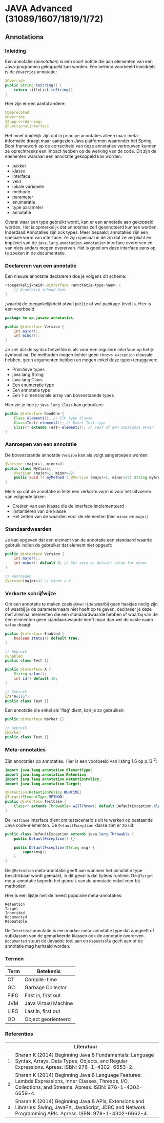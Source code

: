 # JAVA Advanced (31089/1607/1819/1/72)
## Annotations
### Inleiding

Een annotatie (*annotation*) is een soort notitie die aan elementen van een Java-programma gekoppeld kan worden. Een bekend voorbeeld inmiddels is de `@Override` annotatie:

```java
@Override
public String toString() {
	return titleList.toString();
}
```

Hier zijn er een aantal andere:

```java
@Deprecated
@Override
@SuppressWarnings
@FunctionalInterface
```

Het moet duidelijk zijn dat in principe annotaties alleen maar meta-informatie draagt maar aangezien Java platformen waaronder het Spring Boot framework op de correctheid van deze annotaties vertrouwen kunnen ze oprechtreeks een impact hebben op de werking van de code. Dit zijn de elementen waaraan een annotatie gekoppeld kan worden:

- pakket
- klasse
- interface
- veld
- lokale variabele
- methode
- parameter
- enumeratie
- type parameter
- annotatie

Overal waar een type gebruikt wordt, kan er een annotatie aan gekoppeld worden. Het is opmerkelijk dat annotaties zelf geannoteerd kunnen worden. Inderdaad Annotaties zijn ook types. Meer bepaald: annotaties zijn een speciale vorm van interface. Ze zijn speciaal in de zin dat ze verplicht en impliciet van de `java.lang.annotation.Annotation` interface overerven en van niets anders mogen overerven. Het is goed om deze interface eens op te zoeken in de documentatie.

### Declareren van een annotatie

Een nieuwe annotatie declareren doe je volgens dit schema:

```java
<toegankelijkheid> @interface <annotatie-type-naam> {
	// Annotatie inhoud hier
}
```

,waarbij de toegankelijkheid ofwel `public` of wel package-level is. Hier is een voorbeeld:

```java
package be.ap.javadv.annotaties;

public @interface Version {
	int major();
	int minor();
}
```

Je ziet dat de syntax hetzelfde is als voor een reguliere interface op het `@`-symbool na. De methoden mogen echter geen `throws exception` clausule hebben, geen argumenten hebben en mogen enkel deze typen teruggeven:

- Primitieve types
- java.lang.String
- java.lang.Class
- Een enumeratie type
- Een annotatie type
- Een 1-dimensionale array van bovenstaande types

Hier zie je hoe je `java.lang.Class` kan gebruiken:

```java
public @interface GoodOne {
	Class element1(); // Elk type klasse
	Class<Test> element2(); // Enkel Test type
	Class<? extends Test> element3(); // Test of een subklasse ervan
}
```

### Aanroepen van een annotatie

De bovenstaande annotatie `Version` kan als volgt aangeroepen worden:

```java
@Version (major=1, minor=0)
public class MyClass{
	@Version (major=1, minor=22)
	public void () myMethod ( @Version (major=1, minor=22) String myArg)
}
```

Merk op dat de annotatie in feite een verkorte vorm is voor het uitvoeren van volgende taken:

- Creëren van een klasse die de interface implementeerd
- Instantiëren van die klasse
- Het zetten van de waarden voor de elementen (hier `minor` en `major`)

### Standaardwaarden

Je kan opgeven dat een element van de annotatie een standaard waarde gebruik indien de gebruiker dat element niet opgeeft:

```java
public @interface Version {
	int major();
	int minor() default 0; // Set zero as default value for minor
}

// Aanroepen
@Version(major=1) // minor = 0
```

### Verkorte schrijfwijze

Om een annotatie te maken zoals `@Override` waarbij geen haakjes nodig zijn of waarbij je de parameternaam niet hoeft op te geven, declareer je deze met allemaal elementen die een standaardwaarde hebben of waarbij van de één elementen geen standaardwaarde heeft maar dan wel de vaste naam `value` draagt:

```java
public @interface Enabled {
	boolean status() default true;
}

// Gebruik
@Enabled
public class Test {}
```

```java
public @interface A {
	String value();
	int id() default 10;
}

// Gebruik
@A("Hello")
public class Test {}
```

Een annotatie die enkel als 'flag' dient, kan je zo gebruiken:

```java
public @interface Marker {}

// Gebruik
@Marker
public class Test {}
```

### Meta-annotaties

Zijn annotaties op annotaties. Hier is een voorbeeld van listing 1.6 op p.13 $^2$:

```java
import java.lang.annotation.ElementType;
import java.lang.annotation.Retention;
import java.lang.annotation.RetentionPolicy;
import java.lang.annotation.Target;

@Retention(RetentionPolicy.RUNTIME)
@Target(ElementType.METHOD)
public @interface TestCase {
	Class<? extends Throwable> willThrow() default DefaultException.class;
}
```

De `TestCase` interface dient om testscenario's uit te werken op bestaande Java code-elementen. De `DefaultException` klasse ziet er zo uit:

```java
public class DefaultException extends java.lang.Throwable {
	public DefaultException() {}

	public DefaultException(String msg) {
		super(msg);
	}
}
```

De `@Retention` meta-annotatie geeft aan wanneer het annotatie type beschikbaar wordt gemaakt, in dit geval is dat tijdens runtime. De `@Target` meta-annotatie beperkt het gebruik van de annotatie enkel voor bij methoden. 

Hier is een lijstje met de meest populaire meta-annotaties:

```
Retention
Target
Inherited
Documented
Repeatable
```

De `Inherited` annotatie is een marker meta-annotatie type dat aangeeft of subklassen van de gemarkeerde klassen ook de annotatie overerven. `Documented` stuurt de Javadoc tool aan en `Repeatable` geeft aan of de annotatie mag herhaald worden.


### Termen

| Term | Betekenis            |
|------|----------------------|
| CT   | Compile-time         |
| GC   | Garbage Collector    |
| FIFO | First in, first out  |
| JVM  | Java Virtual Machine |
| LIFO | Last in, first out   |
| OO   | Object georiënteerd  |

### Referenties

||Literatuur|
|-|-|
|<sup>1</sup>|Sharan K (2014) Beginning Java 8 Fundamentals: Language Syntax, Arrays, Data Types, Objects, and Regular Expressions. Apress. ISBN: 978-1-4302-6653-2.|
|<sup>2</sup>|Sharan K (2014) Beginning Java 8 Language Features: Lambda Expressions, Inner Classes, Threads, I/O, Collections, and Streams. Apress. ISBN: 978-1-4302-6659-4.|
|<sup>3</sup>|Sharan K (2014) Beginning Java 8 APIs, Extensions and Libraries: Swing, JavaFX, JavaScript, JDBC and Network Programming APIs. Apress. ISBN: 978-1-4302-6662-4.|